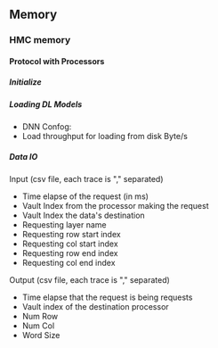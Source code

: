 
## Memory

### HMC memory

#### Protocol with Processors

##### Initialize 

##### Loading DL Models
* DNN Confog: <json>
* Load throughput for loading from disk Byte/s
##### Data IO
Input (csv file, each trace is "," separated)
* Time elapse of the request (in ms)
* Vault Index from the processor making the request
* Vault Index the data's destination
* Requesting layer name
* Requesting row start index
* Requesting col start index
* Requesting row end index
* Requesting col end index

Output (csv file, each trace is "," separated)
* Time elapse that the request is being requests
* Vault index of the destination processor
* Num Row
* Num Col
* Word Size